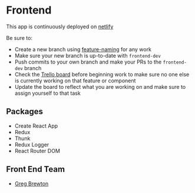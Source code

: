 # Frontend

This app is continuously deployed on [netlify](https://anywhere-fitness-oct-2021.netlify.app/)

Be sure to:
* Create a new branch using [feature-naming](https://codingsight.com/git-branching-naming-convention-best-practices/) for any work
* Make sure your new branch is up-to-date with `frontend-dev`
* Push commits to your own branch and make your PRs to the `frontend-dev` branch
* Check the [Trello board](https://trello.com/b/tfNlrzvM/anywhere-fitness) before beginning work to make sure no one else is currently working on that feature or component
* Update the board to reflect what you are working on and make sure to assign yourself to that task

## Packages

 * Create React App
 * Redux
 * Thunk
 * Redux Logger
 * React Router DOM

 ## Front End Team

 * [Greg Brewton](https://www.github.com/bus42)